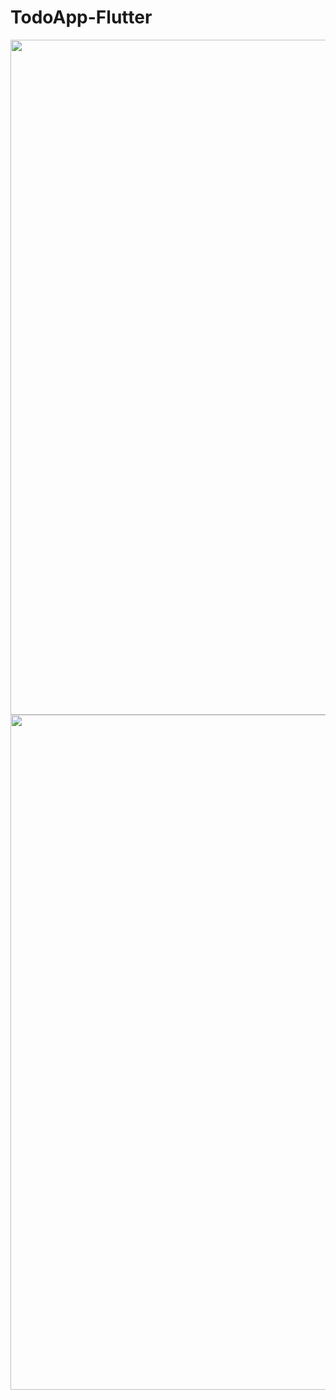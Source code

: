 # TodoApp-Flutter


<img src="https://github.com/Enki013/TodoApp-Flutter/assets/39771190/a4a6f2f9-d20b-422c-8195-41fa25d7910c" width="540" height="1080">
<img src="https://github.com/Enki013/TodoApp-Flutter/assets/39771190/b0c7a444-2dc1-41d8-86a2-4c3542a6cb6e" width="540" height="1080">
